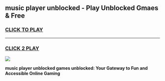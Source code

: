 
## music player unblocked - Play Unblocked Gmaes & Free
<h3>
<a href="https://news.freeplayer.one?title=music_player_unblocked&ref=23F">CLICK TO PLAY</a></h3>
<hr>

<h3>
<a href="https://news.freeplayer.one?title=music_player_unblocked&ref=23F">CLICK 2 PLAY</a>
  
</h3>

<a href="https://news.freeplayer.one?title=music_player_unblocked&ref=23F/"><img src="https://clearcache.store/games.png"></a>


**music player unblocked games unblocked: Your Gateway to Fun and Accessible Online Gaming**
